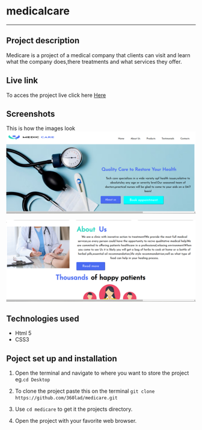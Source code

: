 # medicalcare

---

## Project description

Medicare is a project of a medical company that clients can visit and learn what the company does,there treatments and what services they offer.

## Live link

To acces the project live click here
[Here](https://360lad.github.io/medicare/)

## Screenshots

This is how the images look
![herosectionimage](/images/medicare-img1.png)

![Aboutusimage](/images/medicare-img2.png)

## Technologies used

- Html 5
- CSS3

## Poject set up and installation

1. Open the terminal and navigate to where you want to store the project eg.`cd Desktop`

2. To clone the project paste this on the terminal `git clone https://github.com/360lad/medicare.git`
3. Use `cd medicare` to get it the projects directory.

4. Open the project with your favorite web browser.
